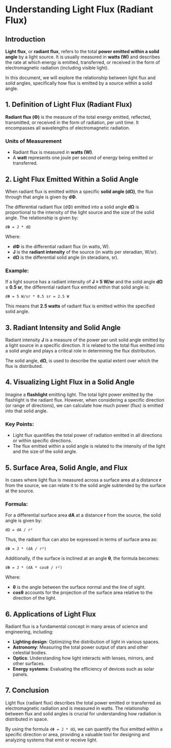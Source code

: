 # Understanding Light Flux (Radiant Flux)

## Introduction
**Light flux**, or **radiant flux**, refers to the total **power emitted within a solid angle** by a light source. It is usually measured in **watts (W)** and describes the rate at which energy is emitted, transferred, or received in the form of electromagnetic radiation (including visible light).

In this document, we will explore the relationship between light flux and solid angles, specifically how flux is emitted by a source within a solid angle.

## 1. Definition of Light Flux (Radiant Flux)
**Radiant flux (Φ)** is the measure of the total energy emitted, reflected, transmitted, or received in the form of radiation, per unit time. It encompasses all wavelengths of electromagnetic radiation.

### Units of Measurement
- Radiant flux is measured in **watts (W)**.
- A **watt** represents one joule per second of energy being emitted or transferred.

## 2. Light Flux Emitted Within a Solid Angle
When radiant flux is emitted within a specific **solid angle (dΩ)**, the flux through that angle is given by **dΦ**.

The differential radiant flux (dΦ) emitted into a solid angle **dΩ** is proportional to the intensity of the light source and the size of the solid angle. The relationship is given by:

`dΦ = J * dΩ`

Where:
- **dΦ** is the differential radiant flux (in watts, W).
- **J** is the **radiant intensity** of the source (in watts per steradian, W/sr).
- **dΩ** is the differential solid angle (in steradians, sr).

### Example:
If a light source has a radiant intensity of **J = 5 W/sr** and the solid angle **dΩ = 0.5 sr**, the differential radiant flux emitted within that solid angle is:

`dΦ = 5 W/sr * 0.5 sr = 2.5 W`

This means that **2.5 watts** of radiant flux is emitted within the specified solid angle.

## 3. Radiant Intensity and Solid Angle
Radiant intensity **J** is a measure of the power per unit solid angle emitted by a light source in a specific direction. It is related to the total flux emitted into a solid angle and plays a critical role in determining the flux distribution.

The solid angle, **dΩ**, is used to describe the spatial extent over which the flux is distributed.

## 4. Visualizing Light Flux in a Solid Angle
Imagine a **flashlight** emitting light. The total light power emitted by the flashlight is the radiant flux. However, when considering a specific direction (or range of directions), we can calculate how much power (flux) is emitted into that solid angle. 

### Key Points:
- Light flux quantifies the total power of radiation emitted in all directions or within specific directions.
- The flux emitted within a solid angle is related to the intensity of the light and the size of the solid angle.

## 5. Surface Area, Solid Angle, and Flux
In cases where light flux is measured across a surface area at a distance **r** from the source, we can relate it to the solid angle subtended by the surface at the source.

### Formula:
For a differential surface area **dA** at a distance **r** from the source, the solid angle is given by:

`dΩ = dA / r²`

Thus, the radiant flux can also be expressed in terms of surface area as:

`dΦ = J * (dA / r²)`

Additionally, if the surface is inclined at an angle **θ**, the formula becomes:

`dΦ = J * (dA * cosθ / r²)`

Where:
- **θ** is the angle between the surface normal and the line of sight.
- **cosθ** accounts for the projection of the surface area relative to the direction of the light.

## 6. Applications of Light Flux
Radiant flux is a fundamental concept in many areas of science and engineering, including:
- **Lighting design**: Optimizing the distribution of light in various spaces.
- **Astronomy**: Measuring the total power output of stars and other celestial bodies.
- **Optics**: Understanding how light interacts with lenses, mirrors, and other surfaces.
- **Energy systems**: Evaluating the efficiency of devices such as solar panels.

## 7. Conclusion
Light flux (radiant flux) describes the total power emitted or transferred as electromagnetic radiation and is measured in watts. The relationship between flux and solid angles is crucial for understanding how radiation is distributed in space. 

By using the formula `dΦ = J * dΩ`, we can quantify the flux emitted within a specific direction or area, providing a valuable tool for designing and analyzing systems that emit or receive light.